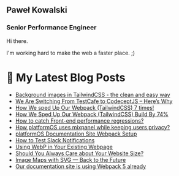 ## Paweł Kowalski
### Senior Performance Engineer

Hi there.

I'm working hard to make the web a faster place. ;)

# 📩 My Latest Blog Posts
<!-- BLOG-POST-LIST:START -->
- [Background images in TailwindCSS - the clean and easy way](https://dev.to/platformos/background-images-in-tailwindcss-the-clean-and-easy-way-gho)
- [We Are Switching From TestCafe to CodeceptJS – Here’s Why](https://dev.to/platformos/we-are-switching-from-testcafe-to-codeceptjs-here-s-why-39ml)
- [How We sped Up Our Webpack &lpar;TailwindCSS&rpar; 7 times!](https://dev.to/platformos/how-we-sped-up-our-webpack-tailwindcss-7-times-1c05)
- [How We Sped Up Our Webpack &lpar;TailwindCSS&rpar; Build By 74%](https://dev.to/platformos/how-we-sped-up-our-webpack-tailwindcss-build-by-57-1hci)
- [How to catch Front-end performance regressions?](https://dev.to/platformos/how-to-catch-front-end-performance-regressions-4dl)
- [How platformOS uses mixpanel while keeping users privacy?](https://dev.to/platformos/how-platformos-uses-mixpanel-and-keeping-users-privacy-118n)
- [platformOS Documentation Site Webpack Setup](https://dev.to/platformos/platformos-documentation-site-webpack-setup-93l)
- [How to Test Slack Notifications](https://dev.to/platformos/how-to-test-slack-notifications-2leb)
- [Using WebP in Your Existing Webpage](https://dev.to/platformos/using-webp-in-your-existing-webpage-809)
- [Should You Always Care about Your Website Size?](https://dev.to/platformos/should-you-always-care-about-your-website-size-2jcc)
- [Image Maps with SVG — Back to the Future](https://dev.to/platformos/image-maps-with-svg-back-to-the-future-19j)
- [Our documentation site is using Webpack 5 already](https://dev.to/platformos/our-documentation-site-is-using-webpack-5-already-41eh)
<!-- BLOG-POST-LIST:END -->
